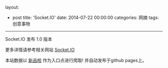 layout: 
  - post 
title: 'Socket.IO' 
date: 2014-07-22 00:00:00 
categories: 网摘 
tags: 创意事物 
---

Socket.IO 发布 1.0 版本  

更多详情请参考相关网站 [Socket.IO](http://socket.io/)  

本站数据以 [新品啦](http://xinpinla.com/) 作为入口点进行爬取! 并自动发布于github pages上。  
